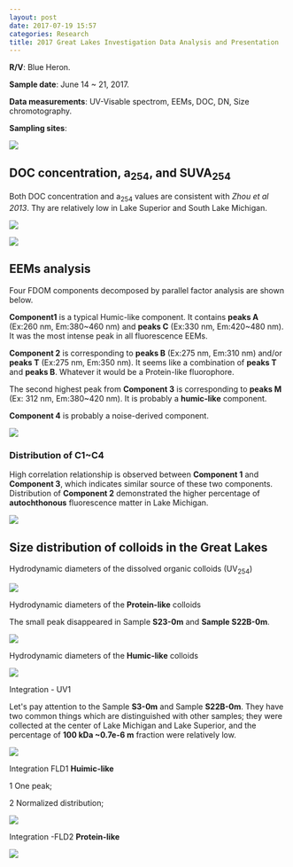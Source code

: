 ```yaml
---
layout: post
date: 2017-07-19 15:57
categories: Research
title: 2017 Great Lakes Investigation Data Analysis and Presentation
---
```

**R/V**: Blue Heron.

**Sample date**: June 14 ~ 21, 2017.

**Data measurements**: UV-Visable spectrom, EEMs, DOC, DN, Size chromotography.

**Sampling sites**:

![](\image\GL2017\Sampling_map.jpg)

## DOC concentration, a<sub>254</sub>, and SUVA<sub>254</sub>

Both DOC concentration and a<sub>254</sub> values are consistent with *Zhou et al 2013*. Thy are relatively low in Lake Superior and South Lake Michigan.  

![](\image\GL2017\DOC-a254-SUVA-surface.jpg)

![](\image\GL2017\Zhengzhen.jpg)

## EEMs analysis

Four FDOM components decomposed by parallel factor analysis are shown below.

 __Component1__ is a typical Humic-like component. It contains __peaks A__ (Ex:260 nm, Em:380~460 nm) and __peaks C__ (Ex:330 nm, Em:420~480 nm).  It was the most intense peak in all fluorescence EEMs.

 __Component 2__ is corresponding to __peaks B__ (Ex:275 nm, Em:310 nm) and/or __peaks T__ (Ex:275 nm, Em:350 nm). It seems like a combination of __peaks T__ and __peaks B__. Whatever it would be a Protein-like fluorophore.

The second highest peak from __Component 3__ is corresponding to __peaks M__ (Ex: 312 nm, Em:380~420 nm).  It is probably a **humic-like** component.

__Component 4__ is probably a noise-derived component.

![](\image\GL2017\Fluorescence-EEM-Plot-of-components.jpg)

### Distribution of C1~C4

High correlation relationship is observed between **Component 1** and **Component 3**, which indicates similar source of these two components. Distribution of **Component 2** demonstrated the higher percentage of **autochthonous** fluorescence matter in Lake Michigan.

![](\image\GL2017\C1-C4.jpg)

## Size distribution of colloids in the Great Lakes

Hydrodynamic diameters of the dissolved organic colloids (UV<sub>254</sub>)

![](\image\GL2017\Multiple-samples---Hydrodynamic-diameter-nm-UV1-lake2017.jpg)

Hydrodynamic diameters of the __Protein-like__ colloids

The small peak disappeared in Sample **S23-0m** and **Sample S22B-0m**.

![](\image\GL2017\Multiple-samples---Hydrodynamic-diameter-nm-FLD2-lake2017.jpg)

Hydrodynamic diameters of the __Humic-like__ colloids

![](\image\GL2017\Multiple-samples---Hydrodynamic-diameter-(nm)-FLD1-lake2017.jpg)

Integration - UV1

Let's pay attention to the Sample **S3-0m** and Sample **S22B-0m**. They have two common things which are distinguished with other samples; they were collected at the center of Lake Michigan and Lake Superior, and the percentage of **100 kDa ~0.7e-6 m** fraction were relatively low.



![](\image\GL2017\Multiple-samples---Integrations-of-each-size-intervals-Da-UV1.jpg)

Integration FLD1 __Huimic-like__

1 One peak;

2 Normalized distribution;

![](\image\GL2017\Multiple-samples---Integrations-of-each-size-intervals-Da-FLD1.jpg)

Integration -FLD2 __Protein-like__

![](\image\GL2017\Multiple-samples---Integrations-of-each-size-intervals-Da-FLD2.jpg)
